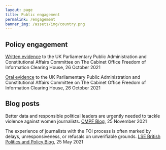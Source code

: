 ```yaml
---
layout: page
title: Public engagement
permalink: /engagement
banner_img: /assets/img/country.png
---
```

## Policy engagement[](https://committees.parliament.uk/writtenevidence/39649/pdf/)

[Written evidence](https://committees.parliament.uk/writtenevidence/39649/pdf/) to the UK Parliamentary Public Administration and Constitutional Affairs Committee on The Cabinet Office Freedom of Information Clearing House, 26 October 2021

[Oral evidence](https://parliamentlive.tv/event/index/046db903-c4c1-46cc-b8cf-b1f565ca9df1) to the UK Parliamentary Public Administration and Constitutional Affairs Committee on The Cabinet Office Freedom of Information Clearing House, 26 October 2021 

## Blog posts

Better data and responsible political leaders are urgently needed to tackle violence against women journalists. [CMPF Blog](https://cmpf.eui.eu/better-data-and-responsible-politicians-needed-to-tackle-violence-against-women-journalists/), 25 November 2021

The experience of journalists with the FOI process is often marked by delays, unresponsiveness, or refusals on unverifiable grounds. [LSE British Politics and Policy Blog](https://blogs.lse.ac.uk/politicsandpolicy/foia-journalists/), 25 May 2021